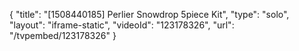 {
    "title": "[1508440185] Perlier Snowdrop 5piece Kit",
    "type": "solo",
    "layout": "iframe-static",
    "videoId": "123178326",
    "url": "\/tvpembed\/123178326"
}